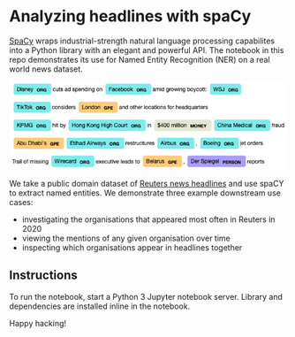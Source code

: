 # Analyzing headlines with spaCy

[SpaCy](https://spacy.io/) wraps industrial-strength natural language processing capabilites into a Python library with an elegant and powerful API.
The notebook in this repo demonstrates its use for Named Entity Recognition (NER) on a real world news dataset.

![Sentences with named entities highlighted.](docs/images/NER.png)

We take a public domain dataset of [Reuters news headlines](https://www.kaggle.com/notlucasp/financial-news-headlines) and use spaCY to extract named entities.
We demonstrate three example downstream use cases:
- investigating the organisations that appeared most often in Reuters in 2020
- viewing the mentions of any given organisation over time
- inspecting which organisations appear in headlines together

## Instructions

To run the notebook, start a Python 3 Jupyter notebook server.
Library and dependencies are installed inline in the notebook.

Happy hacking!
